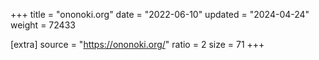 +++
title = "ononoki.org"
date = "2022-06-10"
updated = "2024-04-24"
weight = 72433

[extra]
source = "https://ononoki.org/"
ratio = 2
size = 71
+++
